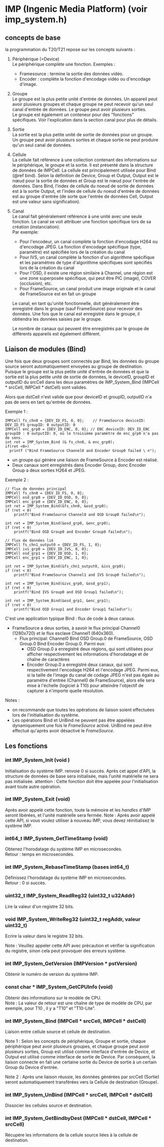 

# IMP (Ingenic Media Platform) (voir imp_system.h)

## concepts de base 
la programmation du T20/T21 repose sur les concepts suivants :
 1. Périphérique (=Device)  
    Le périphérique complète une fonction. Exemples :
     *  Framesource : termine la sortie des données vidéo.
     *  Encoder : complète la fonction d'encodage vidéo ou d'encodage d'image.
 2. Groupe  
    Le groupe est la plus petite unité d'entrée de données. Un appareil peut avoir plusieurs groupes et chaque groupe ne peut recevoir qu'un seul canal d'entrée de données. Le groupe peut avoir plusieurs sorties.  
    Le groupe est également un conteneur pour des "fonctions" spécifiques. Voir l'explication dans la section canal pour plus de détails.
 3. Sortie  
    La sortie est la plus petite unité de sortie de données pour un groupe. Un groupe peut avoir plusieurs sorties et chaque sortie ne peut produire qu'un seul canal de données.
 4. Cellule  
    La cellule fait référence à une collection contenant des informations sur le périphérique, le groupe et la sortie. Il est présenté dans la structure de données de IMPCell.
    La cellule est principalement utilisée pour Bind (@ref bind). Selon la définition de Device, Group et Output, Output est le nœud pour la sortie de données et Group est le nœud pour l'entrée de données.
    Dans Bind, l'index de cellule du noeud de sortie de données est à la sortie Output, et l'index de cellule du noeud d'entrée de données est au groupe d'entrée (de sorte que l'entrée de données Cell, Output est une valeur sans signification).
 5. Canal  
    Le canal fait généralement référence à une unité avec une seule fonction. Le canal se voit attribuer une fonction spécifique lors de sa création (instanciation).  
    Par exemple:  
     -  Pour l'encodeur, un canal complète la fonction d'encodage H264 ou d'encodage JPEG. La fonction d'encodage spécifique (type, paramètre) est spécifiée lors de la création du canal
     -  Pour IVS, un canal complète la fonction d'un algorithme spécifique et les paramètres de type d'algorithme spécifiques sont spécifiés lors de la création du canal
     -  Pour l'OSD, il existe une région similaire à Channel, une région est une zone superposée spécifique, qui peut être PIC (image), COVER (occlusion), etc.
     -  Pour FrameSource, un canal produit une image originale et le canal de FrameSource est en fait un groupe
     
     Le canal, en tant qu'unité fonctionnelle, doit généralement être enregistré dans le groupe (sauf FrameSource) pour recevoir des données. Une fois que le canal est enregistré dans le groupe, il obtiendra les données saisies par le groupe.

    Le nombre de canaux qui peuvent être enregistrés par le groupe de différents appareils est également différent.

## Liaison de modules (Bind)

Une fois que deux groupes sont connectés par Bind, les données du groupe source seront automatiquement envoyées au groupe de destination.  
Puisque le groupe est la plus petite unité d'entrée de données et que la sortie est la plus petite unité de sortie de données, le deviceID, groupID et outputID du srcCell dans les deux paramètres de IMP_System_Bind (IMPCell * srcCell, IMPCell * dstCell) sont valides.  

Alors que dstCell n'est valide que pour deviceID et groupID, outputID n'a pas de sens en tant qu'entrée de données.

Exemple 1 : 
```
IMPCell fs_chn0 = {DEV_ID_FS, 0, 0};    // FrameSource deviceID: DEV_ID_FS groupID: 0 outputID: 0
IMPCell enc_grp0 = {DEV_ID_ENC, 0, 0}; // ENC deviceID: DEV_ID_ENC groupID : 0 outputID: 0, où le troisième paramètre de enc_grp0 n'a pas de sens. 
int ret = IMP_System_Bind (& fs_chn0, & enc_grp0);
if(ret <0>)
  printf ("Bind FrameSource Channel0 and Encoder Group0 failed \ n");

```

* un groupe qui génère une liaison de FrameSource à Encoder est réalisé.
* Deux canaux sont enregistrés dans Encoder Group, donc Encoder Group a deux sorties H264 et JPEG.

Exemple 2 :
```
// flux de données principal
IMPCell fs_chn0 = {DEV_ID_FS, 0, 0};
IMPCell osd_grp0 = {DEV_ID_OSD, 0, 0};
IMPCell enc_grp0 = {DEV_ID_ENC, 0, 0};
int ret = IMP_System_Bind(&fs_chn0, &osd_grp0);
if (ret < 0)
    printf("Bind FrameSource Channel0 and OSD Group0 failed\n");

int ret = IMP_System_Bind(&osd_grp0, &enc_grp0);
if (ret < 0)
    printf("Bind OSD Group0 and Encoder Group0 failed\n");

// flux de données lié 
IMPCell fs_chn1_output0 = {DEV_ID_FS, 1, 0};
IMPCell ivs_grp0 = {DEV_ID_IVS, 0, 0};
IMPCell osd_grp1 = {DEV_ID_OSD, 1, 0};
IMPCell enc_grp1 = {DEV_ID_ENC, 1, 0};

int ret = IMP_System_Bind(&fs_chn1_output0, &ivs_grp0);
if (ret < 0)
    printf("Bind FrameSource Channel1 and IVS Group0 failed\n");

int ret = IMP_System_Bind(&ivs_grp0, &osd_grp1);
if (ret < 0)
    printf("Bind IVS Group0 and OSD Group1 failed\n");

int ret = IMP_System_Bind(&osd_grp1, &enc_grp1);
if (ret < 0)
    printf("Bind OSD Group1 and Encoder Group1 failed\n");
```
C'est une application typique Bind : flux de code à deux canaux.
 * FrameSource a deux sorties, à savoir le flux principal Channel0 (1280x720) et le flux esclave Channel1 (640x360).
   *   Flux principal: Channel0 Bind OSD Group.0 de FrameSource, OSD Group.0 Bind Encoder Group.0. Parmi eux: 
       * OSD Group.0 a enregistré deux régions, qui sont utilisées pour afficher respectivement les informations d'horodatage et de chaîne de caractères
       * Encoder Group.0 a enregistré deux canaux, qui sont respectivement l'encodage H264 et l'encodage JPEG. Parmi eux, si la taille de l'image du canal de codage JPEG n'est pas égale au paramètre d'entrée (Channel0 de FrameSource), alors elle sera mise à l'échelle (logiciel à T10) pour atteindre l'objectif de capturer à n'importe quelle résolution.
       
Notes :
* on recommande que toutes les opérations de liaison soient effectuées lors de l'initialisation du système.
* Les opérations Bind et UnBind ne peuvent pas être appelées dynamiquement une fois le _FrameSource_ activé. UnBind ne peut être effectué qu'après avoir désactivé le _FrameSource_.

## Les fonctions

### int IMP\_System\_Init (void )
Initialisation du système IMP.
renvoie 0 si succès.
Après cet appel d'API, la structure de données de base sera initialisée, mais l'unité matérielle ne sera pas initialisée.
attention : Cette fonction doit être appelée pour l'initialisation avant toute autre opération.
### int IMP_System_Exit (void)

Après avoir appelé cette fonction, toute la mémoire et les _handles_ d'IMP seront libérées, et l'unité matérielle sera fermée. 
Note : Après avoir appelé cette API, si vous voulez utiliser à nouveau IMP, vous devez réinitialisez le système IMP.

### int64_t IMP_System_GetTimeStamp (void)

Obtenez l'horodatage du système IMP en microsecondes.  
Retour : temps en microsecondes.

### int IMP_System_RebaseTimeStamp (bases int64_t)
Définissez l'horodatage du système IMP en microsecondes.  
Retour : 0 si succès.

### uint32_t IMP_System_ReadReg32 (uint32_t u32Addr)

Lire la valeur d'un registre 32 bits.  

### void IMP_System_WriteReg32 (uint32_t regAddr, valeur uint32_t)
Ecrire la valeur dans le registre 32 bits.

Note : Veuillez appeler cette API avec précaution et vérifier la signification du registre, sinon cela peut provoquer des erreurs système.

### int IMP_System_GetVersion (IMPVersion * pstVersion) 

Obtenir le numéro de version du système IMP.

### const char * IMP_System_GetCPUInfo (void)
Obtenir des informations sur le modèle de CPU.  
Note : La valeur de retour est une chaîne de type de modèle de CPU, par exemple, pour T10 , il y a "T10" et "T10-Lite".

### int IMP_System_Bind (IMPCell * srcCell, IMPCell * dstCell)

Liaison entre cellule source et cellule de destination.

Note 1 : Selon les concepts de périphérique, Groupe et sortie, chaque périphérique peut avoir plusieurs groupes, et chaque groupe peut avoir plusieurs sorties, Group est utilisé comme interface d'entrée de Device, et Output est utilisé comme interface de sortie de Device. Par conséquent, la liaison connecte en fait une certaine sortie du Device de sortie à un certain Group du Device d'entrée.

Note 2 : Après une liaison réussie, les données générées par srcCell (Sortie) seront automatiquement transférées vers la Cellule de destination (Groupe).

### int IMP_System_UnBind (IMPCell * srcCell, IMPCell * dstCell)
Dissocier les cellules source et destination. 

### int IMP_System_GetBindbyDest (IMPCell * dstCell, IMPCell * srcCell)

Récupère les informations de la cellule source liées à la cellule de destination.




